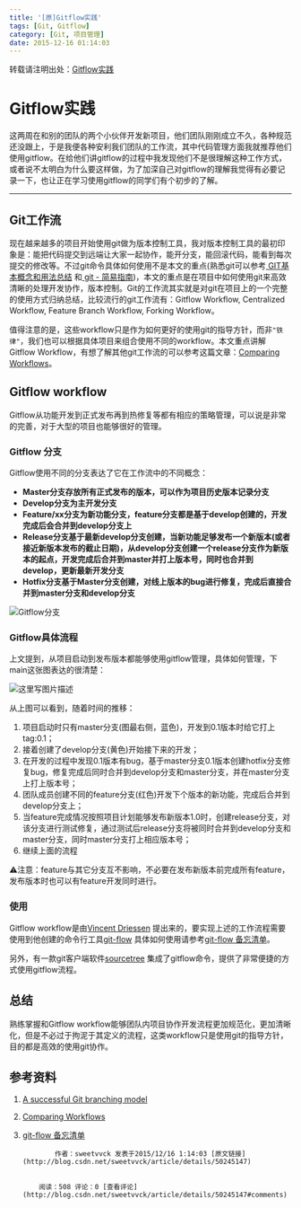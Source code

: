 ```yaml
---
title: '[原]Gitflow实践'
tags: [Git, Gitflow]
category: [Git, 项目管理]
date: 2015-12-16 01:14:03
---
```


转载请注明出处：[Gitflow实践](http://blog.csdn.net/sweetvvck/article/details/50245147)

# Gitflow实践

这两周在和别的团队的两个小伙伴开发新项目，他们团队刚刚成立不久，各种规范还没跟上，于是我便各种安利我们团队的工作流，其中代码管理方面我就推荐他们使用gitflow。在给他们讲gitflow的过程中我发现他们不是很理解这种工作方式，或者说不太明白为什么要这样做，为了加深自己对gitflow的理解我觉得有必要记录一下，也让正在学习使用gitflow的同学们有个初步的了解。

* * *

##  Git工作流

现在越来越多的项目开始使用git做为版本控制工具，我对版本控制工具的最初印象是：能把代码提交到远端让大家一起协作，能开分支，能回滚代码，能看到每次提交的修改等。不过git命令具体如何使用不是本文的重点(熟悉git可以参考[ GIT基本概念和用法总结](http://blog.csdn.net/sweetvvck/article/details/38414713) 和[ git - 简易指南](http://blog.csdn.net/sweetvvck/article/details/38548985))，本文的重点是在项目中如何使用git来高效清晰的处理开发协作，版本控制。Git的工作流其实就是对git在项目上的一个完整的使用方式归纳总结，比较流行的git工作流有：Gitflow Workflow, Centralized Workflow, Feature Branch Workflow, Forking Workflow。

值得注意的是，这些workflow只是作为如何更好的使用git的指导方针，而非`"铁律"`，我们也可以根据具体项目来组合使用不同的workflow。本文重点讲解Gitflow Workflow，有想了解其他git工作流的可以参考这篇文章：[Comparing Workflows](https://www.atlassian.com/git/tutorials/comparing-workflows)。

##  Gitflow workflow

Gitflow从功能开发到正式发布再到热修复等都有相应的策略管理，可以说是非常的完善，对于大型的项目也能够很好的管理。

###  Gitflow 分支

Gitflow使用不同的分支表达了它在工作流中的不同概念：

*   **Master分支存放所有正式发布的版本，可以作为项目历史版本记录分支**
*   **Develop分支为主开发分支**
*   **Feature/xx分支为新功能分支，feature分支都是基于develop创建的，开发完成后会合并到develop分支上**
*   **Release分支基于最新develop分支创建，当新功能足够发布一个新版本(或者接近新版本发布的截止日期)，从develop分支创建一个release分支作为新版本的起点，开发完成后合并到master并打上版本号，同时也合并到develop，更新最新开发分支**
*   **Hotfix分支基于Master分支创建，对线上版本的bug进行修复，完成后直接合并到master分支和develop分支**

![Gitflow分支](https://www.atlassian.com/git/images/tutorials/collaborating/comparing-workflows/gitflow-workflow/05.svg)

###  Gitflow具体流程

上文提到，从项目启动到发布版本都能够使用gitflow管理，具体如何管理，下 main这张图表达的很清楚：

![这里写图片描述](http://nvie.com/img/git-model@2x.png)

从上图可以看到，随着时间的推移：

1.  项目启动时只有master分支(图最右侧，蓝色)，开发到0.1版本时给它打上tag:0.1；
2.  接着创建了develop分支(黄色)开始接下来的开发；
3.  在开发的过程中发现0.1版本有bug，基于master分支0.1版本创建hotfix分支修复bug，修复完成后同时合并到develop分支和master分支，并在master分支上打上版本号；
4.  团队成员创建不同的feature分支(红色)开发下个版本的新功能，完成后合并到develop分支上；
5.  当feature完成情况按照项目计划能够发布新版本1.0时，创建release分支，对该分支进行测试修复，通过测试后release分支将被同时合并到develop分支和master分支，同时master分支打上相应版本号；
6.  继续上面的流程

⚠️注意：feature与其它分支互不影响，不必要在发布新版本前完成所有feature，发布版本时也可以有feature开发同时进行。

###  使用

Gitflow workflow是由[Vincent Driessen](http://nvie.com/) 提出来的，要实现上述的工作流程需要使用到他创建的命令行工具[git-flow](https://github.com/nvie/gitflow) 具体如何使用请参考[git-flow 备忘清单](http://danielkummer.github.io/git-flow-cheatsheet/index.zh_CN.html)。

另外，有一款git客户端软件[sourcetree](https://www.sourcetreeapp.com/) 集成了gitflow命令，提供了非常便捷的方式使用gitflow流程。

##  总结

熟练掌握和Gitflow workflow能够团队内项目协作开发流程更加规范化，更加清晰化，但是不必过于拘泥于其定义的流程，这类workflow只是使用git的指导方针，目的都是高效的使用git协作。

##  参考资料

1.  [A successful Git branching model](http://nvie.com/posts/a-successful-git-branching-model/)
2.  [Comparing Workflows](https://www.atlassian.com/git/tutorials/comparing-workflows)
3.  [git-flow 备忘清单](http://danielkummer.github.io/git-flow-cheatsheet/index.zh_CN.html)

                作者：sweetvvck 发表于2015/12/16 1:14:03 [原文链接](http://blog.csdn.net/sweetvvck/article/details/50245147)


            阅读：508 评论：0 [查看评论](http://blog.csdn.net/sweetvvck/article/details/50245147#comments)
